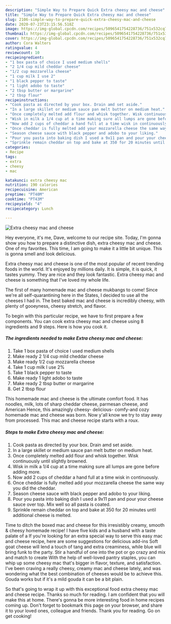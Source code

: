 ```yaml
---
description: "Simple Way to Prepare Quick Extra cheesy mac and cheese"
title: "Simple Way to Prepare Quick Extra cheesy mac and cheese"
slug: 2106-simple-way-to-prepare-quick-extra-cheesy-mac-and-cheese
date: 2020-07-23T23:15:56.518Z
image: https://img-global.cpcdn.com/recipes/5096541754228736/751x532cq70/extra-cheesy-mac-and-cheese-recipe-main-photo.jpg
thumbnail: https://img-global.cpcdn.com/recipes/5096541754228736/751x532cq70/extra-cheesy-mac-and-cheese-recipe-main-photo.jpg
cover: https://img-global.cpcdn.com/recipes/5096541754228736/751x532cq70/extra-cheesy-mac-and-cheese-recipe-main-photo.jpg
author: Cora Walters
ratingvalue: 4
reviewcount: 10
recipeingredient:
- "1 box pasta of choice I used medium shells"
- "2 1/4 cup mild cheddar cheese"
- "1/2 cup mozzarella cheese"
- "1 cup milk I use 2"
- "1 black pepper to taste"
- "1 light adobo to taste"
- "2 tbsp butter or margarine"
- "2 tbsp flour"
recipeinstructions:
- "Cook pasta as directed by your box. Drain amd set aside."
- "In a large skillet or medium sauce pan melt butter on medium heat."
- "Once completely melted add flour and whisk together. Wisk continuously until slightly browned."
- "Wisk in milk a 1/4 cup at a time making sure all lumps are gone before adding more."
- "Now add 2 cups of cheddar a hand full at a time wisk in continuously."
- "Once cheddar is fully melted add your mozzarella cheese the same way you did the cheddar."
- "Season cheese sauce with black pepper and adobo to your liking."
- "Pour you pasta into baking dish I used a 9x11 pan and pour your cheese sauce over top. Mix well so all pasta is coated."
- "Sprinkle remain cheddar on top and bake at 350 for 20 minutes until additional cheese is melted."
categories:
- Recipe
tags:
- extra
- cheesy
- mac

katakunci: extra cheesy mac 
nutrition: 190 calories
recipecuisine: American
preptime: "PT40M"
cooktime: "PT43M"
recipeyield: "4"
recipecategory: Lunch

---
```



![Extra cheesy mac and cheese](https://img-global.cpcdn.com/recipes/5096541754228736/751x532cq70/extra-cheesy-mac-and-cheese-recipe-main-photo.jpg)

Hey everyone, it's me, Dave, welcome to our recipe site. Today, I'm gonna show you how to prepare a distinctive dish, extra cheesy mac and cheese. One of my favorites. This time, I am going to make it a little bit unique. This is gonna smell and look delicious.

Extra cheesy mac and cheese is one of the most popular of recent trending foods in the world. It's enjoyed by millions daily. It is simple, it is quick, it tastes yummy. They are nice and they look fantastic. Extra cheesy mac and cheese is something that I've loved my whole life.

The first of many homemade mac and cheese mukbangs to come! Since we&#39;re all self-quarantining here in the States, I decided to use all the cheeses I had in. The best baked mac and cheese is incredibly cheesy, with plenty of gooeyness, cheesy stretch, and flavor.


To begin with this particular recipe, we have to first prepare a few components. You can cook extra cheesy mac and cheese using 8 ingredients and 9 steps. Here is how you cook it.

<!--inarticleads1-->

##### The ingredients needed to make Extra cheesy mac and cheese:

1. Take 1 box pasta of choice I used medium shells
1. Make ready 2 1/4 cup mild cheddar cheese
1. Make ready 1/2 cup mozzarella cheese
1. Take 1 cup milk I use 2%
1. Take 1 black pepper to taste
1. Make ready 1 light adobo to taste
1. Make ready 2 tbsp butter or margarine
1. Get 2 tbsp flour


This homemade mac and cheese is the ultimate comfort food. It has noodles, milk, lots of sharp cheddar cheese, parmesan cheese, and American Hence, this amazingly cheesy- delicious- comfy-and cozy homemade mac and cheese was born. Now y&#39;all know we try to stay away from processed. This mac and cheese recipe starts with a roux. 

<!--inarticleads2-->

##### Steps to make Extra cheesy mac and cheese:

1. Cook pasta as directed by your box. Drain amd set aside.
1. In a large skillet or medium sauce pan melt butter on medium heat.
1. Once completely melted add flour and whisk together. Wisk continuously until slightly browned.
1. Wisk in milk a 1/4 cup at a time making sure all lumps are gone before adding more.
1. Now add 2 cups of cheddar a hand full at a time wisk in continuously.
1. Once cheddar is fully melted add your mozzarella cheese the same way you did the cheddar.
1. Season cheese sauce with black pepper and adobo to your liking.
1. Pour you pasta into baking dish I used a 9x11 pan and pour your cheese sauce over top. Mix well so all pasta is coated.
1. Sprinkle remain cheddar on top and bake at 350 for 20 minutes until additional cheese is melted.


Time to ditch the boxed mac and cheese for this irresistibly creamy, smooth &amp; cheesy homemade recipe! I have five kids and a husband with a taste palate of a If you&#39;re looking for an extra special way to serve this easy mac and cheese recipe, here are some suggestions for delicious add-ins Soft goat cheese will lend a touch of tang and extra creaminess, while blue will bring funk to the party. Stir a handful of one into the pot or go crazy and mix and match to create With the help of well-loved pantry staples, you can whip up some cheesy mac that&#39;s bigger in flavor, texture, and satisfaction. I&#39;ve been craving a really cheesy, creamy mac and cheese lately, and was wondering what the best combination of cheeses would be to achieve this. Gouda works but if it&#39;s a mild gouda it can be a bit plain. 

So that's going to wrap it up with this exceptional food extra cheesy mac and cheese recipe. Thanks so much for reading. I am confident that you will make this at home. There's gonna be more interesting food in home recipes coming up. Don't forget to bookmark this page on your browser, and share it to your loved ones, colleague and friends. Thank you for reading. Go on get cooking!
